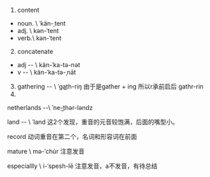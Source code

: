 1. content
- noun. \ ˈkän-ˌtent
- adj. \ kən-ˈtent
- verb.\ kən-ˈtent

2. concatenate 
- adj -- \ kän-ˈka-tə-nət
- v -- \ kän-ˈka-tə-ˌnāt
3. gathering -- \ ˈgat͟h-riŋ 由于是gather + ing 所以r承前启后 gathr-rin 
4. 
netherlands --\ ˈne-t͟hər-ləndz

land -- \ ˈland 这2个发现，重音的元音较饱满，后面的嘴型小。

record 动词重音在第二个，名词和形容词在前面

mature \ mə-ˈchu̇r 注意发音

especiallly \ i-ˈspesh-lē 注意发音，a不发音，有待总结
<!--stackedit_data:
eyJoaXN0b3J5IjpbLTUxODQ2MDU1NCwxODQ1NTEyMzUsMTExOT
Q0MTg5OCw4OTMzMjkzODcsLTEzMTEyOTMxMDQsLTc0MTc5ODA0
MiwxOTMyODI5ODU1XX0=
-->